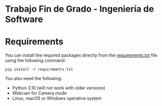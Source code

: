 # Trabajo Fin de Grado - Ingeniería de Software

# Requirements
You can install the required packages directly from the [requirements.txt](./requirements.txt) file using the following command:

	pip install -r requirements.txt

You also need the following:
- Python 3.10 (will not work with older versions)
- Webcam for Camera mode
- Linux, macOS or Windows operative system